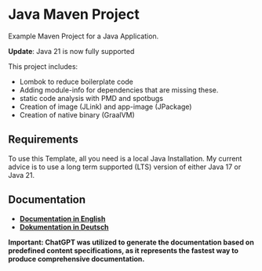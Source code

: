 # Java Maven Project

Example Maven Project for a Java Application.

**Update**: Java 21 is now fully supported

This project includes:
- Lombok to reduce boilerplate code
- Adding module-info for dependencies that are missing these.
- static code analysis with PMD and spotbugs
- Creation of image (JLink) and app-image (JPackage)
- Creation of native binary (GraalVM)

## Requirements
To use this Template, all you need is a local Java Installation.
My current advice is to use a long term supported (LTS) version of either Java 17 or Java 21.

## Documentation

- **[Documentation in English](documentation/en/_Index.md)**
- **[Dokumentation in Deutsch](documentation/de/_Index.md)**

**Important: ChatGPT was utilized to generate the documentation based on
predefined content specifications, as it represents the fastest way to produce
comprehensive documentation.**